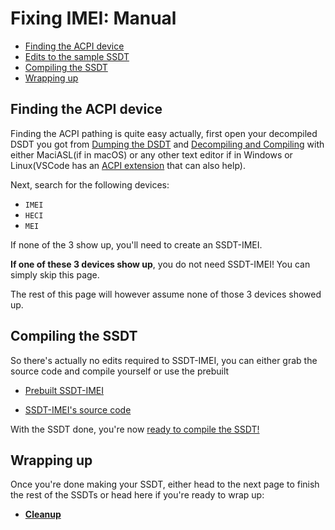 # Fixing IMEI: Manual

* [Finding the ACPI device](#finding-the-acpi-device)
* [Edits to the sample SSDT](#edits-to-the-sample-ssdt)
* [Compiling the SSDT](#compiling-the-ssdt)
* [Wrapping up](#wrapping-up)

## Finding the ACPI device

Finding the ACPI pathing is quite easy actually, first open your decompiled DSDT you got from [Dumping the DSDT](/Manual/dump.md) and [Decompiling and Compiling](/Manual/compile.md) with either MaciASL(if in macOS) or any other text editor if in Windows or Linux(VSCode has an [ACPI extension](https://marketplace.visualstudio.com/items?itemName=Thog.vscode-asl) that can also help).

Next, search for the following devices:

* `IMEI`
* `HECI`
* `MEI`

If none of the 3 show up, you'll need to create an SSDT-IMEI.

**If one of these 3 devices show up**, you do not need SSDT-IMEI! You can simply skip this page.

The rest of this page will however assume none of those 3 devices showed up.

## Compiling the SSDT

So there's actually no edits required to SSDT-IMEI, you can either grab the source code and compile yourself or use the prebuilt

* [Prebuilt SSDT-IMEI](https://github.com/dortania/Getting-Started-With-ACPI/blob/master/extra-files/compiled/SSDT-IMEI-S.aml)

* [SSDT-IMEI's source code](https://github.com/acidanthera/OpenCorePkg/tree/master/Docs/AcpiSamples/Source/SSDT-IMEI.dsl)

With the SSDT done, you're now [ready to compile the SSDT!](/Manual/compile.md)

## Wrapping up

Once you're done making your SSDT, either head to the next page to finish the rest of the SSDTs or head here if you're ready to wrap up:

* [**Cleanup**](/cleanup.md)
